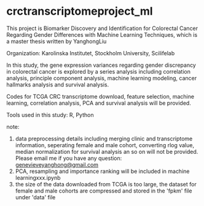 # crctranscriptomeproject_ml

This project is Biomarker Discovery and Identification for Colorectal Cancer Regarding Gender Differences with Machine Learning Techniques,
which is a master thesis written by YanghongLiu 

Organization:  Karolinska Institutet, Stockholm University, Scilifelab

In this study, the gene expression variances regarding gender discrepancy in colorectal cancer is explored by a series analysis 
including correlation analysis, principle component analysis, machine learning modeling, cancer hallmarks analysis and survival analysis. 

Codes for TCGA CRC transcriptome download, feature selection, machine learning, correlation analysis, PCA and survival analysis will be provided.

Tools used in this study: R, Python

note:
1. data preprocessing details including merging clinic and transcriptome information, seperating female and male cohort, converting rlog value, median normalization for survival analysis an so on will not be provided. Please email me if you have any question: genevieveyanghong@gmail.com
2. PCA, resampling and importance ranking will be included in machine learningxxx.ipynb
3. the size of the data downloaded from TCGA is too large, the dataset for female and male cohorts are compressed and stored in the 'fpkm' file under 'data' file
